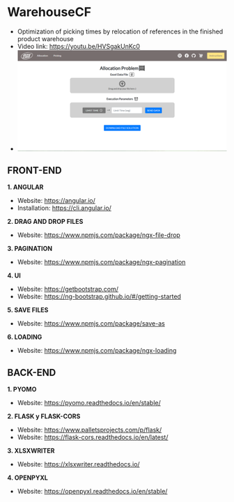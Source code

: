 # WarehouseCF
- Optimization of picking times by relocation of references in the finished product warehouse
- Video link: https://youtu.be/HVSgakUnKc0
- ![alt text](https://github.com/SebastianJHM/WarehouseCF/blob/master/Visual/f.PNG)
## FRONT-END

**1. ANGULAR**
- Website: https://angular.io/
- Installation: https://cli.angular.io/

**2. DRAG AND DROP FILES**
- Website: https://www.npmjs.com/package/ngx-file-drop

**3. PAGINATION**
- Website: https://www.npmjs.com/package/ngx-pagination

**4. UI**
- Website: https://getbootstrap.com/
- Website: https://ng-bootstrap.github.io/#/getting-started

**5. SAVE FILES**
- Website: https://www.npmjs.com/package/save-as

**6. LOADING**
- Website: https://www.npmjs.com/package/ngx-loading


## BACK-END
**1. PYOMO**
- Website: https://pyomo.readthedocs.io/en/stable/

**2. FLASK y FLASK-CORS**
- Website: https://www.palletsprojects.com/p/flask/
- Website: https://flask-cors.readthedocs.io/en/latest/

**3. XLSXWRITER**
- Website: https://xlsxwriter.readthedocs.io/

**4. OPENPYXL**
- Website: https://openpyxl.readthedocs.io/en/stable/
